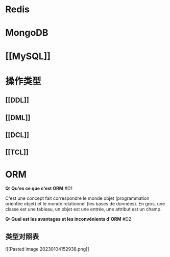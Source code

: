 
# Redis

# MongoDB

# [[MySQL]]


# 操作类型

## [[DDL]]

## [[DML]]

## [[DCL]]

## [[TCL]]

# ORM

**Q: Qu'es ce que c'est ORM** #D1 

C'est une concept fait correspondre le monde objet (programmation orientée objet) et le monde relationnel (les bases de données). En gros, une classe est une tableau, un objet est une entrée, une attribut est un champ.

**Q: Quel est les avantages et les inconvénients d'ORM** #D2 

## 类型对照表

![[Pasted image 20230104152938.png]]

